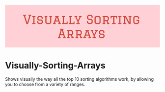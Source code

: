 ![](https://github.com/KrishnarajT/Visually-Sorting-Arrays/blob/master/visually%20sorting%20arrays.png)

# Visually-Sorting-Arrays
Shows visually the way all the top 10 sorting algorithms work, by allowing you to choose from a variety of ranges.
